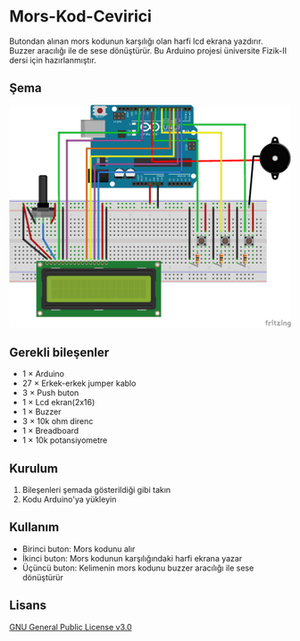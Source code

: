 # Mors-Kod-Cevirici
Butondan alınan mors kodunun karşılığı olan harfi lcd ekrana yazdırır. Buzzer aracılığı ile de sese dönüştürür. Bu Arduino projesi üniversite Fizik-II dersi için hazırlanmıştır.

## Şema
![](morskod_final.png)

## Gerekli bileşenler
* 1 × Arduino
* 27 × Erkek-erkek jumper kablo
* 3 × Push buton
* 1 × Lcd ekran(2x16)
* 1 × Buzzer
* 3 × 10k ohm direnc
* 1 × Breadboard
* 1 × 10k potansiyometre

## Kurulum
1. Bileşenleri şemada gösterildiği gibi takın
2. Kodu Arduino'ya yükleyin

## Kullanım
* Birinci buton: Mors kodunu alır
* İkinci buton: Mors kodunun karşılığındaki harfi ekrana yazar
* Üçüncü buton: Kelimenin mors kodunu buzzer aracılığı ile sese dönüştürür

## Lisans
[GNU General Public License v3.0](https://choosealicense.com/licenses/gpl-3.0/)
